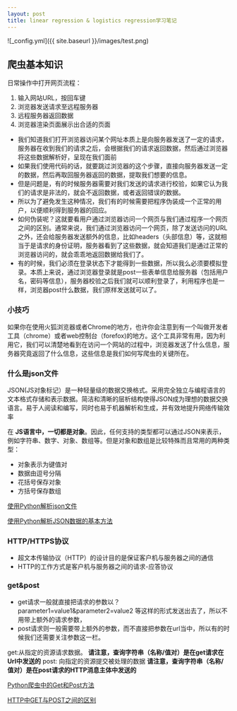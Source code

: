 ```yaml
---
layout: post
title: linear regression & logistics regression学习笔记
---
```


![_config.yml]({{ site.baseurl }}/images/test.png)



## 爬虫基本知识

日常操作中打开网页流程：
1. 输入网站URL，按回车键
2. 浏览器发送请求至远程服务器
3. 远程服务器返回数据
4. 浏览器渲染页面展示出合适的页面

 - 我们知道我们打开浏览器访问某个网址本质上是向服务器发送了一定的请求，服务器在收到我们的请求之后，会根据我们的请求返回数据，然后通过浏览器将这些数据解析好，呈现在我们面前
 - 如果我们使用代码的话，就要跳过浏览器的这个步骤，直接向服务器发送一定的数据，然后再取回服务器返回的数据，提取我们想要的信息。
 - 但是问题是，有的时候服务器需要对我们发送的请求进行校验，如果它认为我们的请求是非法的，就会不返回数据，或者返回错误的数据。
 - 所以为了避免发生这种情况，我们有的时候需要把程序伪装成一个正常的用户，以便顺利得到服务器的回应。
 - 如何伪装呢？这就要看用户通过浏览器访问一个网页与我们通过程序一个网页之间的区别。通常来说，我们通过浏览器访问一个网页，除了发送访问的URL之外，还会给服务器发送额外的信息，比如headers（头部信息）等，这就相当于是请求的身份证明，服务器看到了这些数据，就会知道我们是通过正常的浏览器访问的，就会乖乖地返回数据给我们了。
 - 有的时候，我们必须在登录状态下才能得到一些数据，所以我么必须要模拟登录。本质上来说，通过浏览器登录就是post一些表单信息给服务器（包括用户名，密码等信息），服务器校验之后我们就可以顺利登录了，利用程序也是一样，浏览器post什么数据，我们原样发送就可以了。

### 小技巧
如果你在使用火狐浏览器或者Chrome的地方，也许你会注意到有一个叫做开发者工具（chrome）或者web控制台（forefox)的地方。这个工具非常有用，因为利用它，我们可以清楚地看到在访问一个网站的过程中，浏览器发送了什么信息，服务器究竟返回了什么信息，这些信息是我们如何写爬虫的关键所在。


### 什么是json文件
JSON(JS对象标记）是一种轻量级的数据交换格式。采用完全独立与编程语言的文本格式存储和表示数据。简洁和清晰的层析结构使得JSON成为理想的数据交换语言。易于人阅读和编写，同时也易于机器解析和生成，并有效地提升网络传输效率

在 **JS语言中，一切都是对象**。因此，任何支持的类型都可以通过JSON来表示，例如字符串、数字、对象、数组等。但是对象和数组是比较特殊而且常用的两种类型：

 - 对象表示为键值对
 - 数据由逗号分隔
 - 花括号保存对象
 - 方括号保存数组
 
[使用Python解析json文件][2]

[使用Python解析JSON数据的基本方法][3]

### HTTP/HTTPS协议

 - 超文本传输协议（HTTP）的设计目的是保证客户机与服务器之间的通信
 - HTTP的工作方式是客户机与服务器之间的请求-应答协议

### get&post
 - get请求一般就直接把请求的参数以？parameter1=value1&parameter2=value2 等这样的形式发送出去了，所以不用带上额外的请求参数，
 - post请求则一般需要带上额外的参数，而不直接把参数在url当中，所以有的时候我们还需要关注参数这一栏。
  
get:从指定的资源请求数据。 **请注意，查询字符串（名称/值对）是在get请求在Url中发送的**
post: 向指定的资源提交被处理的数据 **请注意，查询字符串（名称/值对）是在post请求的HTTP消息主体中发送的**

[Python爬虫中的Get和Post方法][4]

[HTTP中GET与POST之间的区别][5]



  [1]: http://python.jobbole.com/87562/
  [2]: http://blog.csdn.net/monsion/article/details/20631737
  [3]: http://www.jb51.net/article/73450.htm
  [4]: http://blog.csdn.net/cjhc666/article/details/54953723
  [5]: http://blog.csdn.net/djd1234567/article/details/45009895
  
  
  

